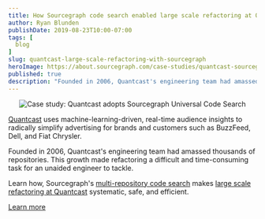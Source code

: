 ```yaml
---
title: How Sourcegraph code search enabled large scale refactoring at Quantcast
author: Ryan Blunden
publishDate: 2019-08-23T10:00-07:00
tags: [
  blog
]
slug: quantcast-large-scale-refactoring-with-sourcegraph
heroImage: https://about.sourcegraph.com/case-studies/quantcast-sourcegraph-case-study.jpg
published: true
description: "Founded in 2006, Quantcast's engineering team had amassed thousands of repositories. Learn how after deploying Sourcegraph, Quantcast was able to do major refactors with confidence."
---
```


<p style="text-align: center">
  <img src="/case-studies/quantcast-sourcegraph-case-study-og-embed.jpg" alt="Case study: Quantcast adopts Sourcegraph Universal Code Search"/>
</p>

[Quantcast](https://www.quantcast.com) uses machine-learning-driven, real-time audience insights to radically simplify advertising for brands and customers such as BuzzFeed, Dell, and Fiat Chrysler.

Founded in 2006, Quantcast's engineering team had amassed thousands of repositories. This growth made refactoring a difficult and time-consuming task for an unaided engineer to tackle.

Learn how, Sourcegraph's [multi-repository code search](/product/code-search-navigation) makes [large scale refactoring at Quantcast](/case-studies/quantcast) systematic, safe, and efficient.

<a href="/case-studies/quantcast-large-scale-refactoring" class="btn btn-primary mt-4">Learn more</a>
